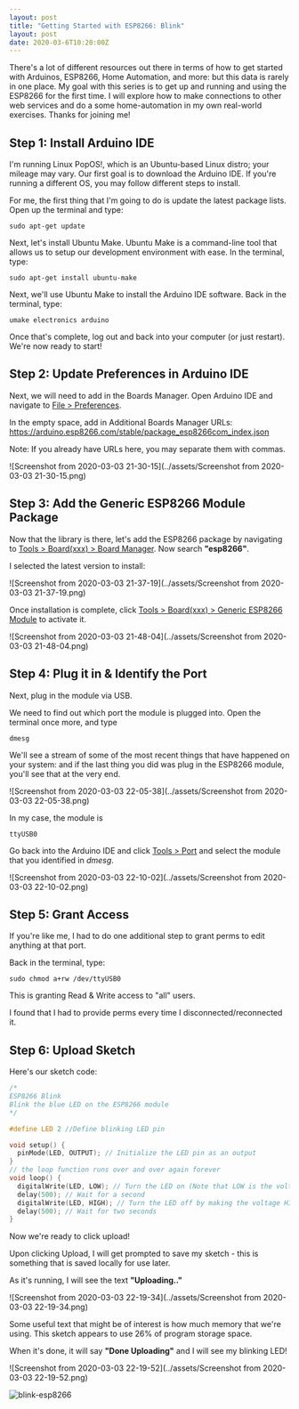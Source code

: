 ```yaml
---
layout: post
title: "Getting Started with ESP8266: Blink"
layout: post
date: 2020-03-6T10:20:00Z
---
```


There's a lot of different resources out there in terms of how to get started with Arduinos, ESP8266, Home Automation, and more: but this data is rarely in one place. My goal with this series is to get up and running and using the ESP8266 for the first time. I will explore how to make connections to other web services and do a some home-automation in my own real-world exercises. Thanks for joining me!

## Step 1: Install Arduino IDE

I'm running Linux PopOS!, which is an Ubuntu-based Linux distro; your mileage may vary. Our first goal is to download the Arduino IDE. If you're running a different OS, you may follow different steps to install.

For me, the first thing that I'm going to do is update the latest package lists. Open up the terminal and type:

```
sudo apt-get update
```

Next, let's install Ubuntu Make. Ubuntu Make is a command-line tool that allows us to setup our development environment with ease. In the terminal, type:

```
sudo apt-get install ubuntu-make
```

Next, we'll use Ubuntu Make to install the Arduino IDE software. Back in the terminal, type:

```
umake electronics arduino
```

Once that's complete, log out and back into your computer (or just restart). We're now ready to start!

## Step 2: Update Preferences in Arduino IDE

Next, we will need to add in the Boards Manager. Open Arduino IDE and navigate to <u>File > Preferences</u>.

In the empty space, add in Additional Boards Manager URLs: https://arduino.esp8266.com/stable/package_esp8266com_index.json

Note: If you already have URLs here, you may separate them with commas.

![Screenshot from 2020-03-03 21-30-15](../assets/Screenshot from 2020-03-03 21-30-15.png)

## Step 3: Add the Generic ESP8266 Module Package

Now that the library is there, let's add the ESP8266 package by navigating to <u>Tools > Board(xxx) > Board Manager</u>. Now search **"esp8266"**.

I selected the latest version to install:

![Screenshot from 2020-03-03 21-37-19](../assets/Screenshot from 2020-03-03 21-37-19.png)

Once installation is complete, click <u>Tools > Board(xxx) > Generic ESP8266 Module</u> to activate it.

![Screenshot from 2020-03-03 21-48-04](../assets/Screenshot from 2020-03-03 21-48-04.png)

## Step 4: Plug it in & Identify the Port

Next, plug in the module via USB.

We need to find out which port the module is plugged into. Open the terminal once more, and type

```
dmesg
```

We'll see a stream of some of the most recent things that have happened on your system: and if the last thing you did was plug in the ESP8266 module, you'll see that at the very end.

![Screenshot from 2020-03-03 22-05-38](../assets/Screenshot from 2020-03-03 22-05-38.png)

In my case, the module is

```
ttyUSB0
```

Go back into the Arduino IDE and click <u>Tools > Port</u> and select the module that you identified in _dmesg_.

![Screenshot from 2020-03-03 22-10-02](../assets/Screenshot from 2020-03-03 22-10-02.png)

## Step 5: Grant Access

If you're like me, I had to do one additional step to grant perms to edit anything at that port.

Back in the terminal, type:

```
sudo chmod a+rw /dev/ttyUSB0
```

This is granting Read & Write access to "all" users.

I found that I had to provide perms every time I disconnected/reconnected it.

## Step 6: Upload Sketch

Here's our sketch code:

```c
/*
ESP8266 Blink
Blink the blue LED on the ESP8266 module
*/

#define LED 2 //Define blinking LED pin

void setup() {
  pinMode(LED, OUTPUT); // Initialize the LED pin as an output
}
// the loop function runs over and over again forever
void loop() {
  digitalWrite(LED, LOW); // Turn the LED on (Note that LOW is the voltage level)
  delay(500); // Wait for a second
  digitalWrite(LED, HIGH); // Turn the LED off by making the voltage HIGH
  delay(500); // Wait for two seconds
}
```

Now we're ready to click upload!

Upon clicking Upload, I will get prompted to save my sketch - this is something that is saved locally for use later.

As it's running, I will see the text **"Uploading.."**

![Screenshot from 2020-03-03 22-19-34](../assets/Screenshot from 2020-03-03 22-19-34.png)

Some useful text that might be of interest is how much memory that we're using. This sketch appears to use 26% of program storage space.

When it's done, it will say **"Done Uploading"** and I will see my blinking LED!

![Screenshot from 2020-03-03 22-19-52](../assets/Screenshot from 2020-03-03 22-19-52.png)

![blink-esp8266](../assets/blink-esp8266.gif)

